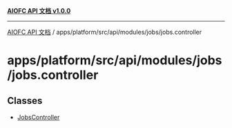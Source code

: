 [**AIOFC API 文档 v1.0.0**](../../../../../../../README.md)

***

[AIOFC API 文档](../../../../../../../modules.md) / apps/platform/src/api/modules/jobs/jobs.controller

# apps/platform/src/api/modules/jobs/jobs.controller

## Classes

- [JobsController](classes/JobsController.md)

